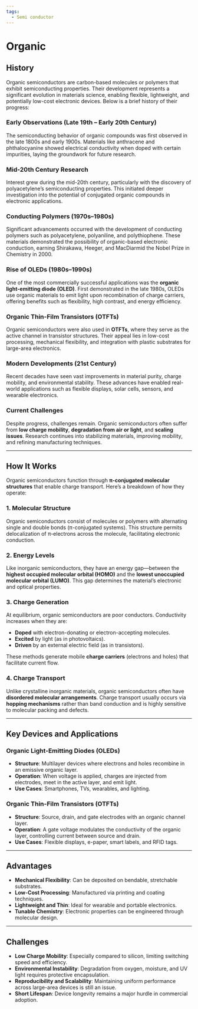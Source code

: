 ```yaml
---
tags:
  - Semi conductor
---
```


<head>
    <meta charset="UTF-8">
    <meta name="viewport" content="width=device-width, initial-scale=1.0">
    <meta name="description" content="Welcome to ac-electricity! Here you will learn more about electricity, the different components used to make an electrical circuit as well as their features and use cases.">
    <meta name="keywords" content="alexis carbillet, carbillet, electricity, capacitors, conductors, diodes, electronic, energy source, hardware, home appliances, inductors, insulators, resistors, semi-conductors">
    <meta name="author" content="Alexis Carbillet ">
</head>

# Organic

## History

Organic semiconductors are carbon-based molecules or polymers that exhibit semiconducting properties. Their development represents a significant evolution in materials science, enabling flexible, lightweight, and potentially low-cost electronic devices. Below is a brief history of their progress:

### **Early Observations (Late 19th – Early 20th Century)**

The semiconducting behavior of organic compounds was first observed in the late 1800s and early 1900s. Materials like anthracene and phthalocyanine showed electrical conductivity when doped with certain impurities, laying the groundwork for future research.

### **Mid-20th Century Research**

Interest grew during the mid-20th century, particularly with the discovery of polyacetylene’s semiconducting properties. This initiated deeper investigation into the potential of conjugated organic compounds in electronic applications.

### **Conducting Polymers (1970s–1980s)**

Significant advancements occurred with the development of conducting polymers such as polyacetylene, polyaniline, and polythiophene. These materials demonstrated the possibility of organic-based electronic conduction, earning Shirakawa, Heeger, and MacDiarmid the Nobel Prize in Chemistry in 2000.

### **Rise of OLEDs (1980s–1990s)**

One of the most commercially successful applications was the **organic light-emitting diode (OLED)**. First demonstrated in the late 1980s, OLEDs use organic materials to emit light upon recombination of charge carriers, offering benefits such as flexibility, high contrast, and energy efficiency.

### **Organic Thin-Film Transistors (OTFTs)**

Organic semiconductors were also used in **OTFTs**, where they serve as the active channel in transistor structures. Their appeal lies in low-cost processing, mechanical flexibility, and integration with plastic substrates for large-area electronics.

### **Modern Developments (21st Century)**

Recent decades have seen vast improvements in material purity, charge mobility, and environmental stability. These advances have enabled real-world applications such as flexible displays, solar cells, sensors, and wearable electronics.

### **Current Challenges**

Despite progress, challenges remain. Organic semiconductors often suffer from **low charge mobility**, **degradation from air or light**, and **scaling issues**. Research continues into stabilizing materials, improving mobility, and refining manufacturing techniques.

---

## How It Works

Organic semiconductors function through **π-conjugated molecular structures** that enable charge transport. Here’s a breakdown of how they operate:

### **1. Molecular Structure**

Organic semiconductors consist of molecules or polymers with alternating single and double bonds (π-conjugated systems). This structure permits delocalization of π-electrons across the molecule, facilitating electronic conduction.

### **2. Energy Levels**

Like inorganic semiconductors, they have an energy gap—between the **highest occupied molecular orbital (HOMO)** and the **lowest unoccupied molecular orbital (LUMO)**. This gap determines the material’s electronic and optical properties.

### **3. Charge Generation**

At equilibrium, organic semiconductors are poor conductors. Conductivity increases when they are:

* **Doped** with electron-donating or electron-accepting molecules.
* **Excited** by light (as in photovoltaics).
* **Driven** by an external electric field (as in transistors).

These methods generate mobile **charge carriers** (electrons and holes) that facilitate current flow.

### **4. Charge Transport**

Unlike crystalline inorganic materials, organic semiconductors often have **disordered molecular arrangements**. Charge transport usually occurs via **hopping mechanisms** rather than band conduction and is highly sensitive to molecular packing and defects.

---

## Key Devices and Applications

### **Organic Light-Emitting Diodes (OLEDs)**

* **Structure**: Multilayer devices where electrons and holes recombine in an emissive organic layer.
* **Operation**: When voltage is applied, charges are injected from electrodes, meet in the active layer, and emit light.
* **Use Cases**: Smartphones, TVs, wearables, and lighting.

### **Organic Thin-Film Transistors (OTFTs)**

* **Structure**: Source, drain, and gate electrodes with an organic channel layer.
* **Operation**: A gate voltage modulates the conductivity of the organic layer, controlling current between source and drain.
* **Use Cases**: Flexible displays, e-paper, smart labels, and RFID tags.

---

## Advantages

* **Mechanical Flexibility**: Can be deposited on bendable, stretchable substrates.
* **Low-Cost Processing**: Manufactured via printing and coating techniques.
* **Lightweight and Thin**: Ideal for wearable and portable electronics.
* **Tunable Chemistry**: Electronic properties can be engineered through molecular design.

---

## Challenges

* **Low Charge Mobility**: Especially compared to silicon, limiting switching speed and efficiency.
* **Environmental Instability**: Degradation from oxygen, moisture, and UV light requires protective encapsulation.
* **Reproducibility and Scalability**: Maintaining uniform performance across large-area devices is still an issue.
* **Short Lifespan**: Device longevity remains a major hurdle in commercial adoption.
